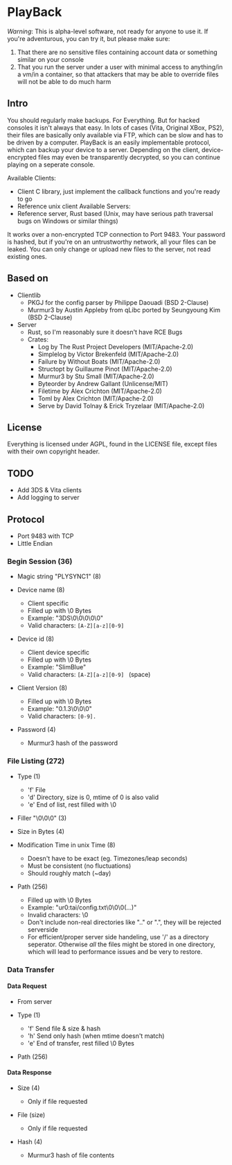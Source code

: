 # PlayBack
*Warning*: This is alpha-level software, not ready for anyone to use it.
If you're adventurous, you can try it, but please make sure:
1. That there are no sensitive files containing account data or something
   similar on your console
2. That you run the server under a user with minimal access to anything/in a
   vm/in a container, so that attackers that may be able to override files will
   not be able to do much harm
## Intro
You should regularly make backups. For Everything. But for hacked consoles it
isn't always that easy. In lots of cases (Vita, Original XBox, PS2), their files
are basically only available via FTP, which can be slow and has to be driven by
a computer. PlayBack is an easily implementable protocol, which can backup your
device to a server. Depending on the client, device-encrypted files may even be
transparently decrypted, so you can continue playing on a seperate console.

Available Clients:
- Client C library, just implement the callback functions and you're ready to go
- Reference unix client
Available Servers:
- Reference server, Rust based (Unix, may have serious path traversal bugs on
  Windows or similar things)

It works over a non-encrypted TCP connection to Port 9483. Your password is
hashed, but if you're on an untrustworthy network, all your files can be leaked.
You can only change or upload new files to the server, not read existing ones.

## Based on
- Clientlib
  - PKGJ for the config parser by Philippe Daouadi (BSD 2-Clause)
  - Murmur3 by Austin Appleby from qLibc ported by Seungyoung Kim (BSD 2-Clause)
- Server
  - Rust, so I'm reasonably sure it doesn't have RCE Bugs
  - Crates:
    - Log by The Rust Project Developers (MIT/Apache-2.0)
    - Simplelog by Victor Brekenfeld (MIT/Apache-2.0)
    - Failure by Without Boats (MIT/Apache-2.0)
    - Structopt by Guillaume Pinot (MIT/Apache-2.0)
    - Murmur3 by Stu Small (MIT/Apache-2.0)
    - Byteorder by Andrew Gallant (Unlicense/MIT)
    - Filetime by Alex Crichton (MIT/Apache-2.0)
    - Toml by Alex Crichton (MIT/Apache-2.0)
    - Serve by David Tolnay & Erick Tryzelaar (MIT/Apache-2.0)
## License
Everything is licensed under AGPL, found in the LICENSE file, except files
with their own copyright header.
## TODO
- Add 3DS & Vita clients
- Add logging to server
## Protocol
- Port 9483 with TCP
- Little Endian
### Begin Session (36)
- Magic string "PLYSYNC1" (8)
- Device name (8)

  - Client specific
  - Filled up with \0 Bytes
  - Example: "3DS\0\0\0\0\0"
  - Valid characters: ```[A-Z][a-z][0-9]```

- Device id (8)

  - Client device specific
  - Filled up with \0 Bytes
  - Example: "SlimBlue"
  - Valid characters: ```[A-Z][a-z][0-9] ``` (space)

- Client Version (8)

  - Filled up with \0 Bytes
  - Example: "0.1.3\0\0\0"
  - Valid characters: ```[0-9].```

- Password (4)

  - Murmur3 hash of the password

### File Listing (272)
- Type (1)

  - 'f' File
  - 'd' Directory, size is 0, mtime of 0 is also valid
  - 'e' End of list, rest filled with \0

- Filler "\0\0\0" (3)
- Size in Bytes (4)
- Modification Time in unix Time (8)

  - Doesn't have to be exact (eg. Timezones/leap seconds)
  - Must be consistent (no fluctuations)
  - Should roughly match (~day)

- Path (256)

  - Filled up with \0 Bytes
  - Example: "ur0:tai/config.txt\0\0\0(...)"
  - Invalid characters: \0
  - Don't include non-real directories like ".." or ".", they will be rejected
    serverside
  - For efficient/proper server side handeling, use '/' as a directory seperator.
    Otherwise *all* the files might be stored in one directory, which will lead
    to performance issues and be very to restore.
### Data Transfer
#### Data Request
- From server
- Type (1)

  - 'f' Send file & size & hash
  - 'h' Send only hash (when mtime doesn't match)
  - 'e' End of transfer, rest filled \0 Bytes

- Path (256)
#### Data Response
- Size (4)

  - Only if file requested

- File (size)

  - Only if file requested

- Hash (4)

  - Murmur3 hash of file contents
